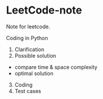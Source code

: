 # LeetCode-note
Note for leetcode.

Coding in Python


1. Clarification
2. Possible solution
  - compare time & space complexity
  - optimal solution
3. Coding
4. Test cases

